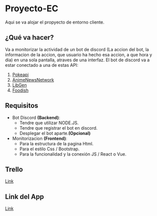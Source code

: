 # Proyecto-EC
Aqui se va alojar el propyecto de entorno cliente.

## ¿Qué va hacer?
Va a monitorizar la actividad de un bot de discord (La accion del bot, la informacion de la accion, que usuario ha hecho esa accion, a que hora y dia) en una sola pantalla, atraves de una interfaz. El bot de discord va a estar conectado a una de estas API:
 1. [Pokeapi](https://pokeapi.co)
 2. [AnimeNewsNetwork](https://www.animenewsnetwork.com/encyclopedia/api.php)
 3. [LibGen](https://garbage.world/posts/libgen/)
 4. [Foodish](https://github.com/surhud004/Foodish#readme)

## Requisitos

 - Bot Discord **(Backend)**: 
	 - Tendre que utilizar NODE.JS.
	 - Tendre que registrar el bot en discord.
	 - Desplegar el bot aparte.**(Opcional)** 
 - Monitorizacion **(Frontend)**:
	 - Para la estructura de la pagina Html.
	 - Para el estilo Css / Bootstrap.
	 - Para la funcionalidad y la conexión JS / React o Vue.
	 
## Trello
[Link](https://trello.com/invite/b/5BAP0mCP/46d0125b5774e03216a97dfc247d2bf9/project)


## Link del App

[Link](https://pkapi1.herokuapp.com/)
